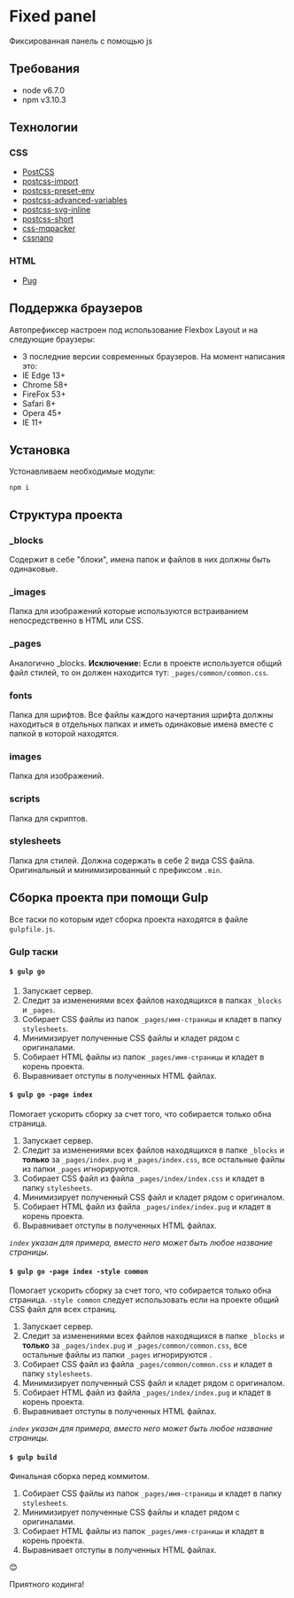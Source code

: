 # Fixed panel
Фиксированная панель с помощью js

## Требования
- node v6.7.0
- npm v3.10.3

## Технологии
### CSS
- [PostCSS](http://postcss.org/)
 - [postcss-import](https://github.com/postcss/postcss-import)
 - [postcss-preset-env](https://preset-env.cssdb.org/)
 - [postcss-advanced-variables](https://github.com/jonathantneal/postcss-advanced-variables)
 - [postcss-svg-inline](https://github.com/TrySound/postcss-inline-svg)
 - [postcss-short](https://github.com/jonathantneal/postcss-short)
- [css-mqpacker](https://github.com/hail2u/node-css-mqpacker)
- [cssnano](http://cssnano.co/)

### HTML
- [Pug](https://pugjs.org/api/getting-started.html)

## Поддержка браузеров
Автопрефиксер настроен под использование Flexbox Layout и на следующие браузеры:
- 3 последние версии современных браузеров. На момент написания это:
 - IE Edge 13+
 - Chrome 58+
 - FireFox 53+
 - Safari 8+
 - Opera 45+
- IE 11+

## Установка
Устонавливаем необходимые модули:
```
npm i
```

## Структура проекта
### _blocks
Содержит в себе "блоки", имена папок и файлов в них должны быть одинаковые.

### _images
Папка для изображений которые используются встраиванием непосредственно в HTML или CSS.

### _pages
Аналогично _blocks.
**Исключение:** Если в проекте используется общий файл стилей, то он должен находится тут: `_pages/common/common.css`.

### fonts
Папка для шрифтов. Все файлы каждого начертания шрифта должны находиться в отдельных папках и иметь одинаковые имена вместе с папкой в которой находятся.

### images
Папка для изображений.

### scripts
Папка для скриптов.

### stylesheets
Папка для стилей. Должна содержать в себе 2 вида CSS файла. Оригинальный и минимизированный с префиксом `.min`.

## Сборка проекта при помощи Gulp
Все таски по которым идет сборка проекта находятся в файле `gulpfile.js`.

### Gulp таски
#### `$ gulp go`
1. Запускает сервер.
2. Следит за изменениями всех файлов находящихся в папках `_blocks` и `_pages`.
3. Собирает CSS файлы из папок `_pages/имя-страницы` и кладет в папку `stylesheets`.
4. Минимизирует полученные CSS файлы и кладет рядом с оригиналами.
5. Собирает HTML файлы из папок `_pages/имя-страницы` и кладет в корень проекта.
6. Выравнивает отступы в полученных HTML файлах.

#### `$ gulp go -page index`
Помогает ускорить сборку за счет того, что собирается только обна страница.
1. Запускает сервер.
2. Следит за изменениями всех файлов находящихся в папке `_blocks` и **только** за `_pages/index.pug` и `_pages/index.сss`, все остальные файлы из папки `_pages` игнорируются.
3. Собирает CSS файл из файла `_pages/index/index.css` и кладет в папку `stylesheets`.
4. Минимизирует полученный CSS файл и кладет рядом с оригиналом.
5. Собирает HTML файл из файла `_pages/index/index.pug` и кладет в корень проекта.
6. Выравнивает отступы в полученных HTML файлах.

*`index` указан для примера, вместо него может быть любое название страницы.*

#### `$ gulp go -page index -style common`
Помогает ускорить сборку за счет того, что собирается только обна страница.
`-style common` следует использовать если на проекте общий CSS файл для всех страниц.
1. Запускает сервер.
2. Следит за изменениями всех файлов находящихся в папке `_blocks` и **только** за `_pages/index.pug` и `_pages/common/common.сss`, все остальные файлы из папки `_pages` игнорируются .
3. Собирает CSS файл из файла `_pages/common/common.css` и кладет в папку `stylesheets`.
4. Минимизирует полученный CSS файл и кладет рядом с оригиналом.
5. Собирает HTML файл из файла `_pages/index/index.pug` и кладет в корень проекта.
6. Выравнивает отступы в полученных HTML файлах.

*`index` указан для примера, вместо него может быть любое название страницы.*

#### `$ gulp build`
Финальная сборка перед коммитом.
1. Собирает CSS файлы из папок `_pages/имя-страницы` и кладет в папку `stylesheets`.
2. Минимизирует полученные CSS файлы и кладет рядом с оригиналами.
3. Собирает HTML файлы из папок `_pages/имя-страницы` и кладет в корень проекта.
4. Выравнивает отступы в полученных HTML файлах.

😊

Приятного кодинга!
